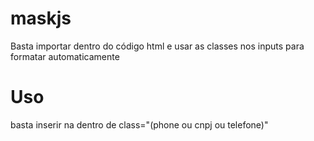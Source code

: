 # maskjs
Basta importar dentro do código html e usar as classes nos inputs para formatar automaticamente

<script src="assets/js/jquery.mask.min.js" type="text/javascript"></script>

<script src="assets/js/formats.js" type="text/javascript"></script>


# Uso

basta inserir na dentro de class="(phone ou cnpj ou telefone)"
